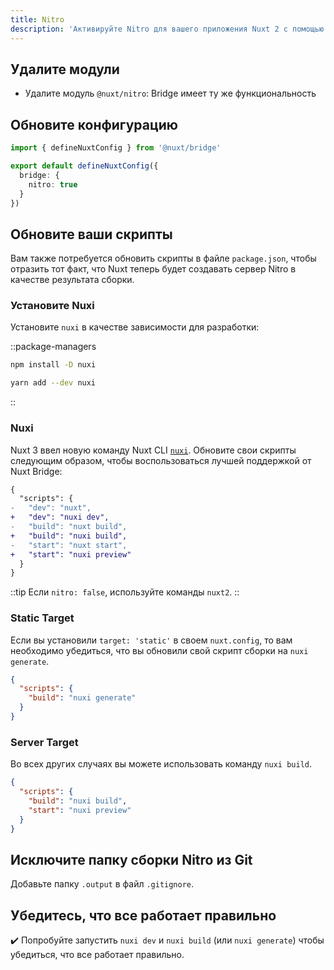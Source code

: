 ```yaml
---
title: Nitro
description: 'Активируйте Nitro для вашего приложения Nuxt 2 с помощью Nuxt Bridge.'
---
```


## Удалите модули

- Удалите модуль `@nuxt/nitro`: Bridge имеет ту же функциональность

## Обновите конфигурацию

```ts [nuxt.config.ts]
import { defineNuxtConfig } from '@nuxt/bridge'

export default defineNuxtConfig({
  bridge: {
    nitro: true
  }
})
```

## Обновите ваши скрипты

Вам также потребуется обновить скрипты в файле `package.json`, чтобы отразить тот факт, что Nuxt теперь будет создавать сервер Nitro в качестве результата сборки.

### Установите Nuxi

Установите `nuxi` в качестве зависимости для разработки:

::package-managers

```bash [npm]
npm install -D nuxi
```

```bash [yarn]
yarn add --dev nuxi
```

::

### Nuxi

Nuxt 3 ввел новую команду Nuxt CLI [`nuxi`](/docs/api/commands/add). Обновите свои скрипты следующим образом, чтобы воспользоваться лучшей поддержкой от Nuxt Bridge:

```diff
{
  "scripts": {
-   "dev": "nuxt",
+   "dev": "nuxi dev",
-   "build": "nuxt build",
+   "build": "nuxi build",
-   "start": "nuxt start",
+   "start": "nuxi preview"
  }
}
```

::tip
Если `nitro: false`, используйте команды `nuxt2`.
::

### Static Target

Если вы установили `target: 'static'` в своем `nuxt.config`, то вам необходимо убедиться, что вы обновили свой скрипт сборки на `nuxi generate`.

```json [package.json]
{
  "scripts": {
    "build": "nuxi generate"
  }
}
```

### Server Target

Во всех других случаях вы можете использовать команду `nuxi build`.

```json [package.json]
{
  "scripts": {
    "build": "nuxi build",
    "start": "nuxi preview"
  }
}
```

## Исключите папку сборки Nitro из Git

Добавьте папку `.output` в файл `.gitignore`.

## Убедитесь, что все работает правильно

✔️ Попробуйте запустить `nuxi dev` и `nuxi build` (или `nuxi generate`) чтобы убедиться, что все работает правильно.
